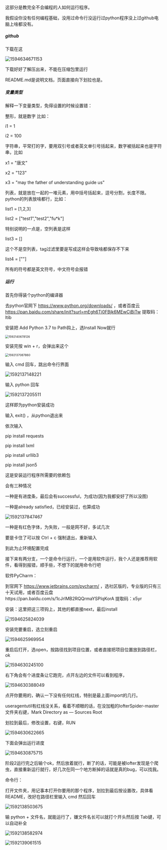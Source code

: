 

这部分是教完全不会编程的人如何运行程序。

我假设你没有任何编程基础，没用过命令行没运行过python程序没上过github电脑上啥都没有。



##### github

下载在这

![1594634671153](笔记图/小白教程/1594634671153.png)

下载好好了解压出来，不能在压缩包里运行

README.md是说明文档，页面直接向下划拉也是。



##### 变量类型

解释一下变量类型，免得设置的时候设置错：

整形，就是数字 比如：

i1 = 1

i2 = 100



字符串，平常打的字，要用双引号或者英文单引号括起来，数字被括起来也是字符串，比如

x1 = "唐文"

x2 = "123"

x3 = "may the father of understanding guide us"



列表，就是放在一起的一堆元素，用中括号括起来，逗号分割，长度不限。python的列表放啥都行，比如：

list1 = [1,2,3]

list2 = ["test1","test2","fu*k"]



特别说明的一点是，空列表是这样

list3 = []

这个不是空列表，tag过滤里要是写成这样会导致啥都保存不下来

list4 = [""]

所有的符号都是英文符号，中文符号会报错

 

##### 运行

首先你得装个python的编译器

去python官网下  https://www.python.org/downloads/ ，或者百度云 https://pan.baidu.com/share/init?surl=mEgh6Ti0FBjk6MEwCjBiTw  提取码：ltib 

安装把 Add Python 3.7 to Path钩上，选Install Now就行

<img src="笔记图/小白教程/1592140678126.png" alt="1592140678126" style="zoom:67%;" />



安装完按 win + r，会弹出来这个

<img src="笔记图/小白教程/1592137087860.png" alt="1592137087860" style="zoom: 67%;" />

输入 cmd  回车，跳出命令行界面

![1592137148221](笔记图/小白教程/1592137148221.png)

输入 python 回车

![1592137205511](笔记图/小白教程/1592137205511.png)

这样即为python安装成功



输入 exit()  ，从python退出来

依次输入

pip install requests

pip install lxml

pip install urllib3

pip install json5

这是安装运行程序所需要的依赖包

会有三种情况

一种是有进度条，最后会有successful，为成功(因为我都安好了所以没图)

一种是already satisfied，已经安装过，也算成功

![1592137847467](笔记图/小白教程/1592137847467.png)

一种是有红色字体，为失败，一般是网不好，多试几次

要是卡住了可以按 Ctrl + c 强制退出，重新输入

到此为止环境配置完成







接下来有两分支，一个是命令行运行，一个是用软件运行，我个人还是推荐用软件，看得到报错，顺手些，不想下的就用命令行吧

软件PyCharm：

到官网下 https://www.jetbrains.com/pycharm/ ，选社区版的，专业版的只有三十天试用，或者百度云盘https://pan.baidu.com/s/1cJrlMB2RQQrmaYSPIqKorA 提取码：x5yr 

安装：这里把这三项钩上，其他的都直接next，最后install

![1594625824039](笔记图/小白教程/1594625824039.png)

安装完要重启，选立刻重启

![1594625969954](笔记图/小白教程/1594625969954.png)



重启后打开，选open，按路径找到项目位置，或者直接把项目位置放到路径栏，ok

![1594630245100](笔记图/小白教程/1594630245100.png)



右下角会有个进度条让它跑完，点开左边的文件可以看到程序，

![1594630388049](笔记图/小白教程/1594630388049.png)

点开你要用的，确认一下没有任何红线，特别是最上面import的几行。

useragentutil有红线没关系，看着不顺眼的话，在没加粗的lofterSpider-master文件夹右键，Mark Directory as — Sources Root

划拉到最后，修改设置，右键，RUN

![1594630622665](笔记图/小白教程/1594630622665.png)

下面会弹出运行进度

![1594630875715](笔记图/小白教程/1594630875715.png)

阶段2运行完之后输个ok，然后放着就行，断了的话，可能是被lofter发现是个爬虫，直接重新运行就行，好几次在同一个地方断掉的话就是真的bug，可以找我。



命令行：



打开文件夹，用记事本打开你要用的那个程序，划拉到最后按设置改，具体看README，改好在路径栏里输入 cmd 然后回车

![1592138503675](笔记图/小白教程/1592138503675.png)

输 python + 文件名，就能运行了，嫌文件名长可以就打个开头然后按 Tab键，可以自动补全

![1592138582974](笔记图/小白教程/1592138582974.png)

![1592139061515](笔记图/小白教程/1592139061515.png)






